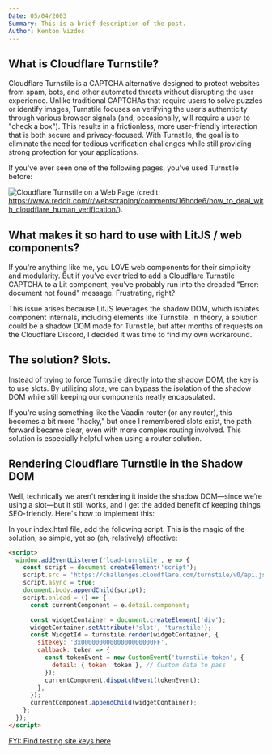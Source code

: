 ```yaml
---
Date: 05/04/2003
Summary: This is a brief description of the post.
Author: Kenton Vizdos
---
```


## What is Cloudflare Turnstile?

Cloudflare Turnstile is a CAPTCHA alternative designed to protect websites from spam, bots, and other automated threats without disrupting the user experience. Unlike traditional CAPTCHAs that require users to solve puzzles or identify images, Turnstile focuses on verifying the user’s authenticity through various browser signals (and, occasionally, will require a user to "check a box"). This results in a frictionless, more user-friendly interaction that is both secure and privacy-focused. With Turnstile, the goal is to eliminate the need for tedious verification challenges while still providing strong protection for your applications.

If you've ever seen one of the following pages, you've used Turnstile before:

![Cloudflare Turnstile on a Web Page](https://kentonvizdos.com/content/images/2024/10/image.png)
(credit: https://www.reddit.com/r/webscraping/comments/16hcde6/how_to_deal_with_cloudflare_human_verification/).

## What makes it so hard to use with LitJS / web components?
If you're anything like me, you LOVE web components for their simplicity and modularity. But if you’ve ever tried to add a Cloudflare Turnstile CAPTCHA to a Lit component, you’ve probably run into the dreaded "Error: document not found" message. Frustrating, right?

This issue arises because LitJS leverages the shadow DOM, which isolates component internals, including elements like Turnstile. In theory, a solution could be a shadow DOM mode for Turnstile, but after months of requests on the Cloudflare Discord, I decided it was time to find my own workaround.

## The solution? Slots.
Instead of trying to force Turnstile directly into the shadow DOM, the key is to use slots. By utilizing slots, we can bypass the isolation of the shadow DOM while still keeping our components neatly encapsulated.

If you're using something like the Vaadin router (or any router), this becomes a bit more "hacky," but once I remembered slots exist, the path forward became clear, even with more complex routing involved. This solution is especially helpful when using a router solution.

## Rendering Cloudflare Turnstile in the Shadow DOM

Well, technically we aren’t rendering it inside the shadow DOM—since we’re using a slot—but it still works, and I get the added benefit of keeping things SEO-friendly. Here's how to implement this:

In your index.html file, add the following script. This is the magic of the solution, so simple, yet so (eh, relatively) effective:

```html
<script>
  window.addEventListener('load-turnstile', e => {
    const script = document.createElement('script');
    script.src = 'https://challenges.cloudflare.com/turnstile/v0/api.js';
    script.async = true;
    document.body.appendChild(script);
    script.onload = () => {
      const currentComponent = e.detail.component;

      const widgetContainer = document.createElement('div');
      widgetContainer.setAttribute('slot', 'turnstile');
      const WidgetId = turnstile.render(widgetContainer, {
        sitekey: '3x00000000000000000000FF',
        callback: token => {
          const tokenEvent = new CustomEvent('turnstile-token', {
            detail: { token: token }, // Custom data to pass
          });
          currentComponent.dispatchEvent(tokenEvent);
        },
      });
      currentComponent.appendChild(widgetContainer);
    };
  });
</script>
```

[FYI: Find testing site keys here](https://google.com)
